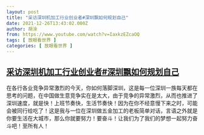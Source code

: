```yaml
---
layout: post
title: "采访深圳机加工行业创业者#深圳飘如何规划自己"
date: 2021-12-26T13:43:02.000Z
author: 胡涂
from: https://www.youtube.com/watch?v=IaxkzEZcaOQ
tags: [ 放眼看世界 ]
categories: [ 放眼看世界 ]
---
```

<!--1640526182000-->
[采访深圳机加工行业创业者#深圳飘如何规划自己](https://www.youtube.com/watch?v=IaxkzEZcaOQ)
------

<div>
在各行各业竞争异常激烈的今天，你如何落脚深圳，这是每一位深圳一族每天都在思考的问题，在中国做生意竞争实在是太大，由于竞争的异常激烈，从而也推进了深圳速度，就是快！上班节奏快，生活节奏快！因为在你不经意慢下来之时，可能会被同行给吃了！这是我与一位在深圳做五金加工的老板简单对话，言语之外就是你要生活在大城市，那么你就要努力！要奋斗！让我们为了我们的梦想一起努力奋斗吧！至所有人！
</div>
